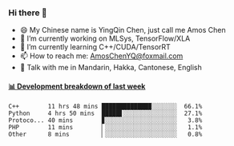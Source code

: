 ### Hi there 👋
- 😄 My Chinese name is YingQin Chen, just call me Amos Chen
- 🔭 I’m currently working on MLSys, TensorFlow/XLA
- 🌱 I’m currently learning C++/CUDA/TensorRT
- 📫 How to reach me: AmosChenYQ@foxmail.com
- 💬 Talk with me in Mandarin, Hakka, Cantonese, English

<!-- waka-box start -->
#### <a href="https://gist.github.com/becb911736b10de673d72f2a472b1e52" target="_blank">📊 Development breakdown of last week</a>
```text
C++        11 hrs 48 mins █████████████▉░░░░░░░  66.1%
Python     4 hrs 50 mins  █████▋░░░░░░░░░░░░░░░  27.1%
Protoco... 40 mins        ▊░░░░░░░░░░░░░░░░░░░░   3.8%
PHP        11 mins        ▏░░░░░░░░░░░░░░░░░░░░   1.1%
Other      8 mins         ▏░░░░░░░░░░░░░░░░░░░░   0.8%
```
<!-- waka-box end -->


<!--
**AmosChenYQ/AmosChenYQ** is a ✨ _special_ ✨ repository because its `README.md` (this file) appears on your GitHub profile.

Here are some ideas to get you started:

- 🔭 I’m currently working on 
- 🌱 I’m currently learning ...
- 👯 I’m looking to collaborate on ...
- 🤔 I’m looking for help with ...
- 📫 How to reach me: AmosChenYQ@foxmail.com
- 😄 Pronouns: ...
- ⚡ Fun fact: ...
-->
